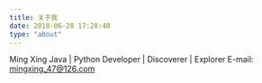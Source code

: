 ```yaml
---
title: 关于我
date: 2018-06-28 17:28:48
type: "about"
---
```

Ming Xing
Java | Python
Developer | Discoverer | Explorer
E-mail: mingxing_47@126.com